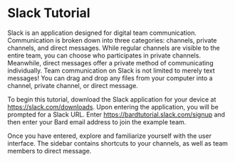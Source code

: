 # Slack Tutorial

Slack is an application designed for digital team communication. Communication is broken down into three categories: channels, private channels, and direct messages. While regular channels are visible to the entire team, you can choose who participates in private channels. Meanwhile, direct messages offer a private method of communicating individually.
Team communication on Slack is not limited to merely text messages! You can drag and drop any files from your computer into a channel, private channel, or direct message.

To begin this tutorial, download the Slack application for your device at https://slack.com/downloads. Upon entering the application, you will be prompted for a Slack URL. Enter https://bardtutorial.slack.com/signup and then enter your Bard email address to join the example team.

Once you have entered, explore and familiarize yourself with the user interface. The sidebar contains shortcuts to your channels, as well as team members to direct message.
